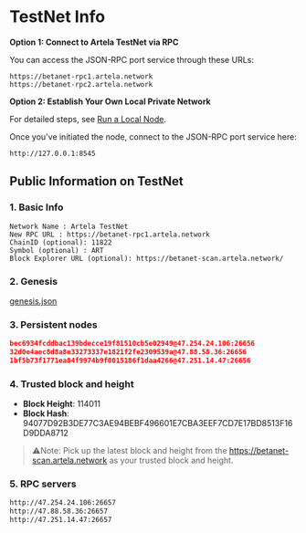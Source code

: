 
# TestNet Info

**Option 1: Connect to Artela TestNet via RPC**

You can access the JSON-RPC port service through these URLs:

    https://betanet-rpc1.artela.network
    https://betanet-rpc2.artela.network

**Option 2: Establish Your Own Local Private Network**

For detailed steps, see [Run a Local Node](./full-node-setup).

Once you've initiated the node, connect to the JSON-RPC port service here:

    http://127.0.0.1:8545

## Public Information on TestNet

### 1. Basic Info

```
Network Name : Artela TestNet
New RPC URL : https://betanet-rpc1.artela.network
ChainID (optional): 11822
Symbol (optional) : ART
Block Explorer URL (optional): https://betanet-scan.artela.network/
```

### 2. Genesis

[genesis.json](./genesis.json)


### 3. Persistent nodes

```json
bec6934fcddbac139bdecce19f81510cb5e02949@47.254.24.106:26656
32d0e4aec8d8a8e33273337e1821f2fe2309539a@47.88.58.36:26656
1bf5b73f1771ea84f9974b9f0015186f1daa4266@47.251.14.47:26656

```

### 4. Trusted block and height

- **Block Height**: 114011
- **Block Hash**: 94077D92B3DE77C3AE94BEBF496601E7CBA3EEF7CD7E17BD8513F16D9DDA8712

> ⚠️Note: Pick up the latest block and height from the <https://betanet-scan.artela.network> as your trusted block and height.
>

### 5. RPC servers

```bash
http://47.254.24.106:26657
http://47.88.58.36:26657
http://47.251.14.47:26657

```